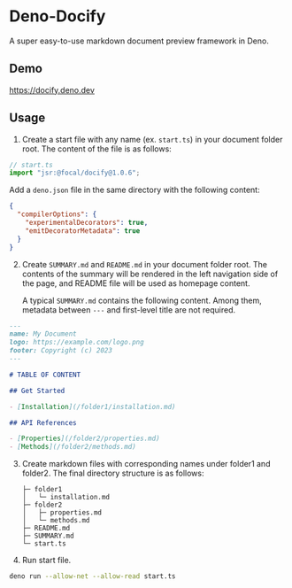 # Deno-Docify

A super easy-to-use markdown document preview framework in Deno.

## Demo

https://docify.deno.dev

## Usage

1. Create a start file with any name (ex. `start.ts`) in your document folder
   root. The content of the file is as follows:

```typescript
// start.ts
import "jsr:@focal/docify@1.0.6";
```

Add a `deno.json` file in the same directory with the following content:
```json
{
  "compilerOptions": {
    "experimentalDecorators": true,
    "emitDecoratorMetadata": true
  }
}
```

2. Create `SUMMARY.md` and `README.md` in your document folder root. The
   contents of the summary will be rendered in the left navigation side of the
   page, and README file will be used as homepage content.

   A typical `SUMMARY.md` contains the following content. Among them, metadata
   between `---` and first-level title are not required.

```markdown
---
name: My Document
logo: https://example.com/logo.png
footer: Copyright (c) 2023
---

# TABLE OF CONTENT

## Get Started

- [Installation](/folder1/installation.md)

## API References

- [Properties](/folder2/properties.md)
- [Methods](/folder2/methods.md)
```

3. Create markdown files with corresponding names under folder1 and folder2. The
   final directory structure is as follows:
   ```
   ├─ folder1
   │   └─ installation.md
   ├─ folder2
   │   ├─ properties.md
   │   └─ methods.md
   ├─ README.md
   ├─ SUMMARY.md
   └─ start.ts
   ```

4. Run start file.

```bash
deno run --allow-net --allow-read start.ts
```